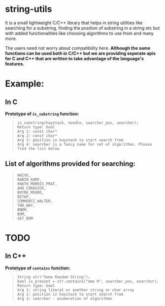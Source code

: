 # string-utils
It is a small lightweight C/C++ library that helps in string utilities like searching for a substring, finding the position of substring in a string etc but with added functionalities like choosing algorithms to use from and many more.

The users need not worry about compatibility here. **Although the same functions can be used both in C/C++ but we are providing seperate apis for C and C++ that are written to take advantage of the language's features.**


# Example:  

## In C
**Prototype of `is_substring` function:**

>     is_substring(haystack, needle, searcher_pos, searcher);
>     Return type: bool
>     Arg 1: const char* 
>     Arg 2: const char*
>     Arg 3: position in haystack to start search from
>     Arg 4: searcher is a fancy name for set of algorithms. Please find the list below

## **List of algorithms provided for searching:**

>     NAIVE,                 
>     RABIN_KARP,                            
>     KNUTH_MORRIS_PRAT,         
>     AHO_CORASICK,               
>     BOYRE_MOORE,           
>     BITAP, 
>     COMMENTZ_WALTER,  
>     TWO_WAY,  
>     BNDM,  
>     BOM, 
>     SET_BOM

# TODO

## In C++
**Prototype of `contains` function:**

>     String str("Some Random String");
>     bool is_present = str.contains("ome R", searcher_pos, searcher);
>     Return type: bool
>     Arg 1: string literal or another string or char array
>     Arg 2: position in haystack to start search from
>     Arg 3: searcher - enumeration of algorithms
